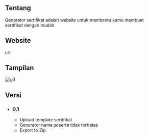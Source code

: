 ## Tentang
Generator sertifikat adalah website untuk membantu kamu membuat sertifikat dengan mudah

## Website
url

## Tampilan
![gif](https://github.com/iniakunhuda/generator-sertifikat/blob/master/public/sertifikat-gif.gif)

## Versi
 - ### 0.1
    - Upload template sertifikat
    - Generator nama peserta tidak terbatas
    - Export to Zip
